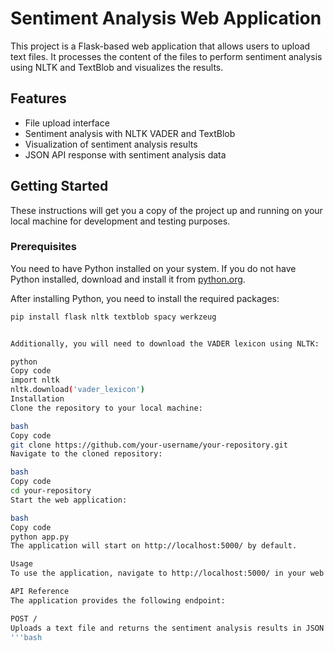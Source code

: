 # Sentiment Analysis Web Application

This project is a Flask-based web application that allows users to upload text files. It processes the content of the files to perform sentiment analysis using NLTK and TextBlob and visualizes the results.

## Features

- File upload interface
- Sentiment analysis with NLTK VADER and TextBlob
- Visualization of sentiment analysis results
- JSON API response with sentiment analysis data

## Getting Started

These instructions will get you a copy of the project up and running on your local machine for development and testing purposes.

### Prerequisites

You need to have Python installed on your system. If you do not have Python installed, download and install it from [python.org](https://www.python.org/).

After installing Python, you need to install the required packages:

```bash
pip install flask nltk textblob spacy werkzeug


Additionally, you will need to download the VADER lexicon using NLTK:

python
Copy code
import nltk
nltk.download('vader_lexicon')
Installation
Clone the repository to your local machine:

bash
Copy code
git clone https://github.com/your-username/your-repository.git
Navigate to the cloned repository:

bash
Copy code
cd your-repository
Start the web application:

bash
Copy code
python app.py
The application will start on http://localhost:5000/ by default.

Usage
To use the application, navigate to http://localhost:5000/ in your web browser. Use the upload form to upload a text file, and then view the sentiment analysis results presented in JSON format.

API Reference
The application provides the following endpoint:

POST /
Uploads a text file and returns the sentiment analysis results in JSON format.
'''bash

